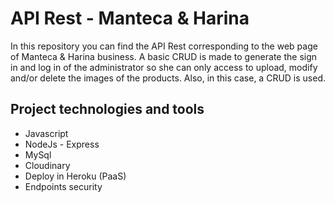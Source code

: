 # **API Rest - Manteca & Harina**

In this repository you can find the API Rest corresponding to the web page of Manteca & Harina business. A basic CRUD is made to generate the sign in and log in of the administrator so she can only access to upload, modify and/or delete the images of the products. Also, in this case, a CRUD is used.

## Project technologies and tools
- Javascript
- NodeJs - Express
- MySql
- Cloudinary
- Deploy in Heroku (PaaS)
- Endpoints security
